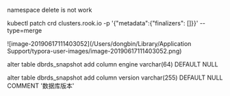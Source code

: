 namespace delete is not work

kubectl patch crd clusters.rook.io -p '{"metadata":{"finalizers": []}}' --type=merge



![image-20190617111403052](/Users/dongbin/Library/Application Support/typora-user-images/image-20190617111403052.png)





alter table dbrds_snapshot add column engine      varchar(64) DEFAULT NULL

alter table dbrds_snapshot add column version       varchar(255) DEFAULT NULL COMMENT '数据库版本'